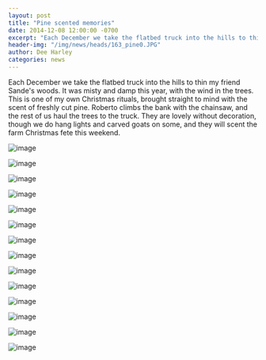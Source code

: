 ```yaml
---
layout: post
title: "Pine scented memories"
date: 2014-12-08 12:00:00 -0700
excerpt: "Each December we take the flatbed truck into the hills to thin my friend Sande's woods. It was ..."
header-img: "/img/news/heads/163_pine0.JPG"
author: Dee Harley
categories: news
---
```

Each December we take the flatbed truck into the hills to thin my
friend Sande's woods. It was misty and damp this year, with the wind
in the trees. This is one of my own Christmas rituals, brought
straight to mind with the scent of freshly cut pine. Roberto climbs
the bank with the chainsaw, and the rest of us haul the trees to the
truck. They are lovely without decoration, though we do hang lights
and carved goats on some, and they will scent the farm Christmas fete
this weekend.

![image](/img/news/163_pine0.JPG)

![image](/img/news/163_pine1.JPG)

![image](/img/news/163_pine2.JPG)

![image](/img/news/163_pine22.JPG)

![image](/img/news/163_pine222.JPG)

![image](/img/news/163_pine3.JPG)

![image](/img/news/163_pine88.JPG)

![image](/img/news/163_pine4.JPG)

![image](/img/news/163_pine5.JPG)

![image](/img/news/163_pine6.JPG)

![image](/img/news/163_pine7.JPG)

![image](/img/news/163_pine8.JPG)

![image](/img/news/163_pine10.JPG)

![image](/img/news/163_pine9.JPG)

